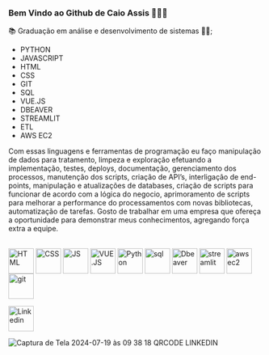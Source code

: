 ### Bem Vindo ao Github de Caio Assis 👋👨‍💻

📚 Graduação em análise e desenvolvimento de sistemas 👨‍💻;

- PYTHON
- JAVASCRIPT
- HTML
- CSS
- GIT
- SQL
- VUE.JS
- DBEAVER
- STREAMLIT
- ETL
- AWS EC2

Com essas linguagens e ferramentas de programação eu faço manipulação de dados para tratamento, limpeza e exploração efetuando a implementação, testes, deploys, documentação, gerenciamento dos processos, manutenção dos scripts, criação de API’s, interligação de end-points, manipulação  e atualizações de databases, criação de scripts para funcionar de acordo com a lógica do negocio, aprimoramento de scripts para melhorar a performance do processamentos com novas bibliotecas, automatização de tarefas.
Gosto de trabalhar em uma empresa que ofereça a oportunidade para demonstrar meus conhecimentos, agregando força extra a equipe. 


<div style="display:inline_block" >
<br>
<img align="center" alt="HTML" src="https://cdn-icons-png.flaticon.com/512/1051/1051277.png?w=360" style="height:50px; width:auto" target="_blank">
<img align="center" alt="CSS" src="https://upload.wikimedia.org/wikipedia/commons/thumb/6/62/CSS3_logo.svg/800px-CSS3_logo.svg.png" style="height:50px; width:auto" target="_blank">
<img align="center" alt="JS" src="https://upload.wikimedia.org/wikipedia/commons/3/3b/Javascript_Logo.png" style="height:50px; width:auto" target="_blank">
<img align="center" alt="VUE.JS" src="https://cdn.icon-icons.com/icons2/2415/PNG/512/vuejs_original_wordmark_logo_icon_146305.png" style="height:50px; width:auto" target="_blank">
<img align="center" alt="Python" src="https://www.python.org/static/img/python-logo.png" style="height:50px; width:auto" target="_blank">
<img align="center" alt="sql" src="https://upload.wikimedia.org/wikipedia/commons/8/87/Sql_data_base_with_logo.png" style="height:50px; width:auto" target="_blank">
<img align="center" alt="Dbeaver" src="https://upload.wikimedia.org/wikipedia/commons/thumb/b/b5/DBeaver_logo.svg/256px-DBeaver_logo.svg.png?20210313151619" style="height:50px; width:auto" target="_blank">
<img align="center" alt="streamlit" src="https://streamlit.io/images/brand/streamlit-mark-color.png" style="height:50px; width:auto" target="_blank">
<img align="center" alt="awsec2" src="https://static-media.hotmart.com/fYPiIKlZ1ZGc-M0McetCJBc6JDo=/600x600/smart/filters:format(jpg):background_color(white)/hotmart/product_contents/59d1201a-3167-4a35-918b-4f36e0df4a87/amazonec2supportservicesinPunePCMCIndia300x211.jpg" style="height:50px; width:auto" target="_blank">
<img align="center" alt="git" src="https://upload.wikimedia.org/wikipedia/commons/thumb/e/e0/Git-logo.svg/512px-Git-logo.svg.png" style="height:50px; width:auto" target="_blank">



[<img align="center" alt="Linkedin" src="https://marcas-logos.net/wp-content/uploads/2020/01/LinkedIn-Logo-1-600x375.png" style="height:50px; width:auto" target="_blank">](https://www.linkedin.com/in/caio-freire-lima-de-assis-7601004b/)


![Captura de Tela 2024-07-19 às 09 38 18](https://github.com/user-attachments/assets/ee99207c-247b-4d01-b0f5-0e86b2dcbd03)
  QRCODE LINKEDIN
 
  
<!--<img align="center" alt="C++" src="https://upload.wikimedia.org/wikipedia/commons/thumb/1/18/ISO_C%2B%2B_Logo.svg/1822px-ISO_C%2B%2B_Logo.svg.png" style="height:50px; width:auto" target="_blank"> -->
</div>

<!--
**caioassis-dev/caioassis-dev** is a ✨ _special_ ✨ repository because its `README.md` (this file) appears on your GitHub profile.

Here are some ideas to get you started:

- 🔭 I’m currently working on ...
- 🌱 I’m currently learning ...
- 👯 I’m looking to collaborate on ...
- 🤔 I’m looking for help with ...
- 💬 Ask me about ...
- 📫 How to reach me: ...
- 😄 Pronouns: ...
- ⚡ Fun fact: ...
-->
